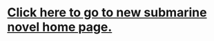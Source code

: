 
# [Click here to go to new submarine novel home page.](http://grannycart.net/by-sound-alone/)


[//]: # (This file is just so anyone with the old link to grannycart.net subworld-pages has a way to get to the new one with the By Sound Alone title.)


